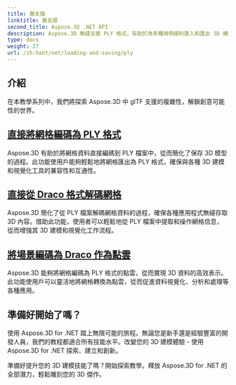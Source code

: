 ```yaml
---
title: 層支撐
linktitle: 層支撐
second_title: Aspose.3D .NET API
description: Aspose.3D 無縫支援 PLY 格式，有助於為多種用例順利匯入和匯出 3D 模型。
type: docs
weight: 27
url: /zh-hant/net/loading-and-saving/ply
---
```

## 介紹

在本教學系列中，我們將探索 Aspose.3D 中 glTF 支援的複雜性，解鎖創意可能性的世界。

## [直接將網格編碼為 PLY 格式](encode-mesh)

Aspose.3D 有助於將網格資料直接編碼到 PLY 檔案中，從而簡化了保存 3D 模型的過程。此功能使用戶能夠輕鬆地將網格匯出為 PLY 格式，確保與各種 3D 建模和視覺化工具的兼容性和互通性。


## [直接從 Draco 格式解碼網格](decode-mesh)

Aspose.3D 簡化了從 PLY 檔案解碼網格資料的過程，確保各種應用程式無縫存取 3D 內容。借助此功能，使用者可以輕鬆地從 PLY 檔案中提取和操作網格信息，從而增強其 3D 建模和視覺化工作流程。

## [將場景編碼為 Draco 作為點雲](export-to-ply-point-cloud)

Aspose.3D 能夠將網格編碼為 PLY 格式的點雲，從而實現 3D 資料的高效表示。此功能使用戶可以靈活地將網格轉換為點雲，從而促進資料視覺化、分析和處理等各種應用。


## 準備好開始了嗎？

使用 Aspose.3D for .NET 踏上無限可能的旅程。無論您是新手還是經驗豐富的開發人員，我們的教程都適合所有技能水平。改變您的 3D 建模體驗 - 使用 Aspose.3D for .NET 探索、建立和創新。

準備好提升您的 3D 建模技能了嗎？開始探索教學。釋放 Aspose.3D for .NET 的全部潛力，輕鬆雕刻您的 3D 傑作。